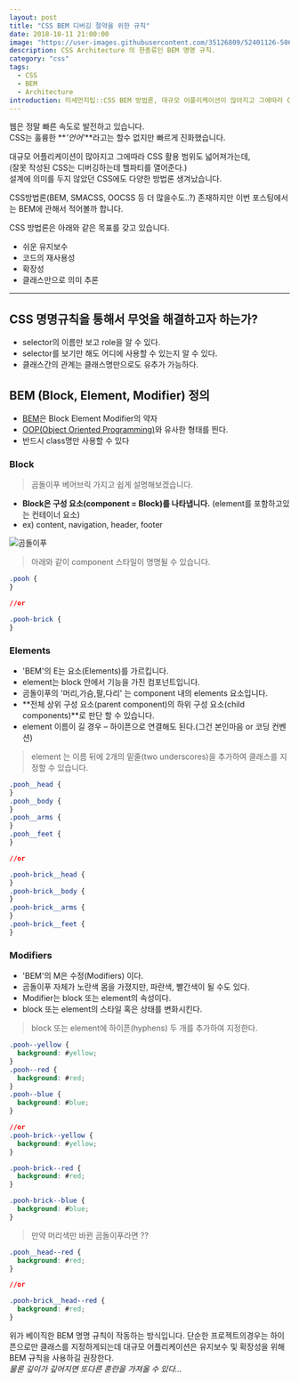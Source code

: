 ```yaml
---
layout: post
title: "CSS BEM 디버깅 절약을 위한 규칙"
date: 2018-10-11 21:00:00
image: "https://user-images.githubusercontent.com/35126809/52401126-50626500-2b04-11e9-8e1c-15a2bbf3ca4a.png"
description: CSS Architecture 의 한종류인 BEM 명명 규칙.
category: "css"
tags:
  - CSS
  - BEM
  - Architecture
introduction: 미세먼지팁::CSS BEM 방법론, 대규모 어플리케이션이 많아지고 그에따라 CSS 활용 범위도 넓어져가는데,(잘못 작성된 CSS는 디버깅하는데 헬파티를 열어준다.)  설계에 의미를 두지 않았던 CSS에도 다양한 방법론 생겨났습니다.
---
```


웹은 정말 빠른 속도로 발전하고 있습니다.  
CSS는 훌륭한 **_'언어'_**라고는 할수 없지만 빠르게 진화했습니다.

대규모 어플리케이션이 많아지고 그에따라 CSS 활용 범위도 넓어져가는데,  
(잘못 작성된 CSS는 디버깅하는데 헬파티를 열어준다.)  
설계에 의미를 두지 않았던 CSS에도 다양한 방법론 생겨났습니다.

CSS방법론(BEM, SMACSS, OOCSS 등 더 많을수도..?) 존재하지만
이번 포스팅에서는 BEM에 관해서 적어볼까 합니다.

CSS 방법론은 아래와 같은 목표를 갖고 있습니다.

- 쉬운 유지보수
- 코드의 재사용성
- 확장성
- 클래스만으로 의미 추론

---

## CSS 명명규칙을 통해서 무엇을 해결하고자 하는가?

- selector의 이름만 보고 role을 알 수 있다.
- selector를 보기만 해도 어디에 사용할 수 있는지 알 수 있다.
- 클래스간의 관계는 클래스명만으로도 유추가 가능하다.

## BEM (Block, Element, Modifier) 정의

- [BEM](http://getbem.com/)은 Block Element Modifier의 약자
- [OOP(Object Oriented Programming)](https://developer.mozilla.org/ko/docs/Learn/JavaScript/Objects/Object-oriented_JS)와 유사한 형태를 띈다.
- 반드시 class명만 사용할 수 있다

### Block

> 곰돌이푸 베어브릭 가지고 쉽게 설명해보겠습니다.

- **Block은 구성 요소(component = Block)를 나타냅니다.** (element를 포함하고있는 컨테이너 요소)
- ex) content, navigation, header, footer

![곰돌이푸](https://user-images.githubusercontent.com/35126809/52403067-311a0680-2b09-11e9-9ac5-eb0ae401ad98.jpg "곰돌이푸베어브릭")

> 아래와 같이 component 스타일이 명명될 수 있습니다.

```css
.pooh {
}

//or

.pooh-brick {
}
```

### Elements

- 'BEM'의 E는 요소(Elements)를 가르킵니다.
- element는 block 안에서 기능을 가진 컴포넌트입니다.
- 곰돌이푸의 '머리,가슴,팔,다리' 는 component 내의 elements 요소입니다.
- **전체 상위 구성 요소(parent component)의 하위 구성 요소(child components)**로 판단 할 수 있습니다.
- element 이름이 길 경우 – 하이픈으로 연결해도 된다.(그건 본인마음 or 코딩 컨벤션)

> element 는 이름 뒤에 2개의 밑줄(two underscores)을 추가하여 클래스를 지정할 수 있습니다.

```css
.pooh__head {
}
.pooh__body {
}
.pooh__arms {
}
.pooh__feet {
}

//or

.pooh-brick__head {
}
.pooh-brick__body {
}
.pooh-brick__arms {
}
.pooh-brick__feet {
}
```

### Modifiers

- 'BEM'의 M은 수정(Modifiers) 이다.
- 곰돌이푸 자체가 노란색 몸을 가졌지만, 파란색, 빨간색이 될 수도 있다.
- Modifier는 block 또는 element의 속성이다.
- block 또는 element의 스타일 혹은 상태를 변화시킨다.

> block 또는 element에 하이픈(hyphens) 두 개를 추가하여 지정한다.

```css
.pooh--yellow {
  background: #yellow;
}
.pooh--red {
  background: #red;
}
.pooh--blue {
  background: #blue;
}

//or
.pooh-brick--yellow {
  background: #yellow;
}

.pooh-brick--red {
  background: #red;
}

.pooh-brick--blue {
  background: #blue;
}
```

> 만약 머리색만 바뀐 곰돌이푸라면 ??

```css
.pooh__head--red {
  background: #red;
}

//or

.pooh-brick__head--red {
  background: #red;
}
```

위가 베이직한 BEM 명명 규칙이 작동하는 방식입니다.
단순한 프로젝트의경우는 하이픈으로만 클래스를 지정하게되는데 대규모 어플리케이션은
유지보수 및 확장성을 위해 BEM 규칙을 사용하길 권장한다.  
_물론 깊이가 깊어지면 또다른 혼란을 가져올 수 있다..._
